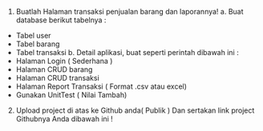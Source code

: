 1. Buatlah Halaman transaksi penjualan barang dan laporannya!
a. Buat database berikut tabelnya :
- Tabel user
- Tabel barang
- Tabel transaksi
b. Detail aplikasi, buat seperti perintah dibawah ini :
- Halaman Login ( Sederhana )
- Halaman CRUD barang
- Halaman CRUD transaksi
- Halaman Report Transaksi ( Format .csv atau excel)
- Gunakan UnitTest ( Nilai Tambah)
2. Upload project di atas ke Github anda( Publik ) Dan sertakan link project Githubnya Anda
dibawah ini !